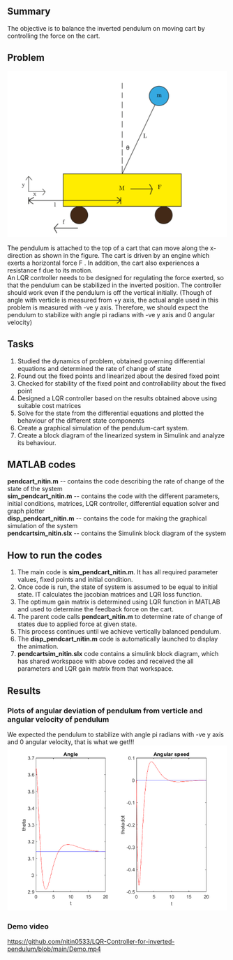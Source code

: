 ## Summary
The objective is to balance the inverted pendulum on moving cart by controlling the force on the cart.
## Problem
![Problem](https://github.com/nitin0533/LQR-Controller-for-inverted-pendulum/blob/main/problem.PNG)

The pendulum is attached to the top of a cart that can move along the x-direction as shown in the figure. The cart is driven by an engine which exerts a horizontal force F . In addition, the cart also experiences a resistance  f  due to its motion.  
An LQR controller needs to be designed for regulating the force exerted, so that the pendulum can be stabilized in the inverted position. The controller should work even if the pendulum is off the vertical initially. (Though of angle with verticle is measured from +y axis, the actual angle used in this problem is measured with -ve y axis. Therefore, we should expect the pendulum to stabilize with angle pi radians with -ve y axis and 0 angular velocity)

## Tasks
1. Studied the dynamics of problem, obtained governing differential equations and determined the rate of change of state  
2. Found out the fixed points and linearized about the desired fixed point  
3. Checked for stability of the fixed point and controllability about the fixed point  
4. Designed a LQR controller based on the results obtained above using suitable cost matrices  
5. Solve for the state from the differential equations and plotted the behaviour of the different state components  
6. Create a graphical simulation of the pendulum-cart system.  
7. Create a block diagram of the linearized system in Simulink and analyze its behaviour.  

## MATLAB codes  
**pendcart_nitin.m**  --  contains the code describing the rate of change of the state of the system  
**sim_pendcart_nitin.m** --  contains the code with the different parameters, initial conditions, matrices, LQR controller, differential equation solver and graph plotter  
**disp_pendcart_nitin.m** --  contains the code for making the graphical simulation of the system  
**pendcartsim_nitin.slx** --  contains the Simulink block diagram of the system  

## **How to run the codes**  
1.  The main code is **sim_pendcart_nitin.m**. It has all required parameter values, fixed points and initial condition.  
2.  Once code is run, the state of system is assumed to be equal to initial state. IT calculates the jacobian matrices and LQR loss function.  
3.  The optimum gain matrix is determined using LQR function in MATLAB and used to determine the feedback force on the cart.  
4.  The parent code calls **pendcart_nitin.m** to determine rate of change of states due to applied force at given state.
5.  This process continues until we achieve vertically balanced pendulum.  
6.  The **disp_pendcart_nitin.m** code is automatically launched to display the animation.  
7.  **pendcartsim_nitin.slx** code contains a simulink block diagram, which has shared workspace with above codes and received the all parameters and LQR gain matrix from that workspace.

## Results
### Plots of angular deviation of pendulum from verticle and angular velocity of pendulum
We expected the pendulum to stabilize with angle pi radians with -ve y axis and 0 angular velocity, that is what we get!!!
![Problem](https://github.com/nitin0533/LQR-Controller-for-inverted-pendulum/blob/main/Plots.png)
### Demo video



https://github.com/nitin0533/LQR-Controller-for-inverted-pendulum/blob/main/Demo.mp4





